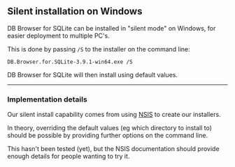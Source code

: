 ## Silent installation on Windows

DB Browser for SQLite can be installed in "silent mode" on Windows, for easier deployment to multiple PC's.

This is done by passing `/S` to the installer on the command line:

    DB.Browser.for.SQLite-3.9.1-win64.exe /S

DB Browser for SQLite will then install using default values.

---

### Implementation details

Our silent install capability comes from using [NSIS](nsis.sourceforge.net) to create our installers.

In theory, overriding the default values (eg which directory to install to) should be possible by providing further options on the command line.

This hasn't been tested (yet), but the NSIS documentation should provide enough details for people wanting to try it.

